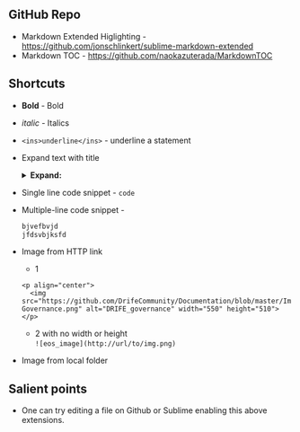 ## GitHub Repo
* Markdown Extended Higlighting - https://github.com/jonschlinkert/sublime-markdown-extended
* Markdown TOC - https://github.com/naokazuterada/MarkdownTOC

## Shortcuts
* **Bold** - Bold
* _italic_ - Italics
* `<ins>underline</ins>` - underline a statement
* Expand text with title
  <details>
    <summary><b>Expand: </b></summary>
  </details>
* Single line code snippet - `code`
* Multiple-line code snippet - 
  ```cpp
  bjvefbvjd
  jfdsvbjksfd
  ```
* Image from HTTP link
  - 1
  ```
  <p align="center">
    <img src="https://github.com/DrifeCommunity/Documentation/blob/master/Images/DRIFE-Governance.png" alt="DRIFE_governance" width="550" height="510">
  </p>
  ```
  - 2 with no width or height <br/>
  `![eos_image](http://url/to/img.png)`
  
* Image from local folder
## Salient points
* One can try editing a file on Github or Sublime enabling this above extensions.
